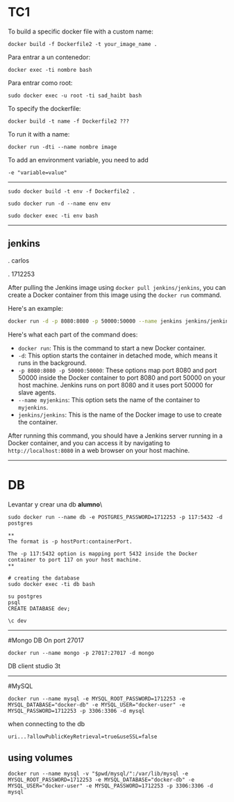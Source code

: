 # TC1
To build a specific docker file with a custom name:
```
docker build -f Dockerfile2 -t your_image_name .
```


Para entrar a un contenedor:
```
docker exec -ti nombre bash
```

Para entrar como root:
```
sudo docker exec -u root -ti sad_haibt bash
```


To specify the dockerfile:
```
docker build -t name -f Dockerfile2 ???
```

To run it with a name:
```
docker run -dti --name nombre image
```

To add an environment variable, you need to add
```
-e "variable=value"
```

---
```
sudo docker build -t env -f Dockerfile2 .

sudo docker run -d --name env env

sudo docker exec -ti env bash
```
---


## jenkins
. carlos

. 1712253


After pulling the Jenkins image using `docker pull jenkins/jenkins`, you can create a Docker container from this image using the `docker run` command. 

Here's an example:

```bash
docker run -d -p 8080:8080 -p 50000:50000 --name jenkins jenkins/jenkins
```

Here's what each part of the command does:

- `docker run`: This is the command to start a new Docker container.
- `-d`: This option starts the container in detached mode, which means it runs in the background.
- `-p 8080:8080 -p 50000:50000`: These options map port 8080 and port 50000 inside the Docker container to port 8080 and port 50000 on your host machine. Jenkins runs on port 8080 and it uses port 50000 for slave agents.
- `--name myjenkins`: This option sets the name of the container to `myjenkins`.
- `jenkins/jenkins`: This is the name of the Docker image to use to create the container.

After running this command, you should have a Jenkins server running in a Docker container, and you can access it by navigating to `http://localhost:8080` in a web browser on your host machine.

---

# DB
Levantar y crear una db
**alumno**\
```
sudo docker run --name db -e POSTGRES_PASSWORD=1712253 -p 117:5432 -d postgres

**
The format is -p hostPort:containerPort.

The -p 117:5432 option is mapping port 5432 inside the Docker container to port 117 on your host machine.
**

# creating the database
sudo docker exec -ti db bash

su postgres
psql
CREATE DATABASE dev;

\c dev

```

---
#Mongo DB
On port 27017
```
docker run --name mongo -p 27017:27017 -d mongo
```

DB client studio 3t


---
#MySQL

```
docker run --name mysql -e MYSQL_ROOT_PASSWORD=1712253 -e MYSQL_DATABASE="docker-db" -e MYSQL_USER="docker-user" -e MYSQL_PASSWORD=1712253 -p 3306:3306 -d mysql
```
when connecting to the db
```
uri...?allowPublicKeyRetrieval=true&useSSL=false
```
## using volumes
```
docker run --name mysql -v "$pwd/mysql/":/var/lib/mysql -e MYSQL_ROOT_PASSWORD=1712253 -e MYSQL_DATABASE="docker-db" -e MYSQL_USER="docker-user" -e MYSQL_PASSWORD=1712253 -p 3306:3306 -d mysql
```
